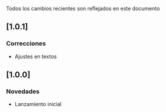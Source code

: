 ﻿Todos los cambios recientes son reflejados en este documento

## [1.0.1]
### Correcciones
- Ajustes en textos

## [1.0.0]
### Novedades
- Lanzamiento inicial


